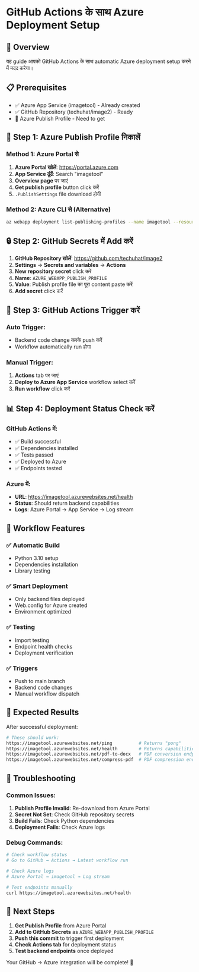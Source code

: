 # GitHub Actions के साथ Azure Deployment Setup

## 🎯 Overview
यह guide आपको GitHub Actions के साथ automatic Azure deployment setup करने में मदद करेगा।

## 📋 Prerequisites
- ✅ Azure App Service (imagetool) - Already created
- ✅ GitHub Repository (techuhat/image2) - Ready
- 🔄 Azure Publish Profile - Need to get

## 🔑 Step 1: Azure Publish Profile निकालें

### Method 1: Azure Portal से
1. **Azure Portal खोलें**: https://portal.azure.com
2. **App Service ढूंढें**: Search "imagetool"
3. **Overview page** पर जाएं
4. **Get publish profile** button click करें
5. `.PublishSettings` file download होगी

### Method 2: Azure CLI से (Alternative)
```bash
az webapp deployment list-publishing-profiles --name imagetool --resource-group imagetool_group --xml
```

## 🔒 Step 2: GitHub Secrets में Add करें

1. **GitHub Repository खोलें**: https://github.com/techuhat/image2
2. **Settings** → **Secrets and variables** → **Actions**
3. **New repository secret** click करें
4. **Name**: `AZURE_WEBAPP_PUBLISH_PROFILE`
5. **Value**: Publish profile file का पूरा content paste करें
6. **Add secret** click करें

## 🚀 Step 3: GitHub Actions Trigger करें

### Auto Trigger:
- Backend code change करके push करें
- Workflow automatically run होगा

### Manual Trigger:
1. **Actions** tab पर जाएं
2. **Deploy to Azure App Service** workflow select करें
3. **Run workflow** click करें

## 📊 Step 4: Deployment Status Check करें

### GitHub Actions में:
- ✅ Build successful
- ✅ Dependencies installed
- ✅ Tests passed
- ✅ Deployed to Azure
- ✅ Endpoints tested

### Azure में:
- **URL**: https://imagetool.azurewebsites.net/health
- **Status**: Should return backend capabilities
- **Logs**: Azure Portal → App Service → Log stream

## 🔧 Workflow Features

### ✅ **Automatic Build**
- Python 3.10 setup
- Dependencies installation
- Library testing

### ✅ **Smart Deployment**
- Only backend files deployed
- Web.config for Azure created
- Environment optimized

### ✅ **Testing**
- Import testing
- Endpoint health checks
- Deployment verification

### ✅ **Triggers**
- Push to main branch
- Backend code changes
- Manual workflow dispatch

## 🎯 Expected Results

After successful deployment:

```bash
# These should work:
https://imagetool.azurewebsites.net/ping          # Returns "pong"
https://imagetool.azurewebsites.net/health        # Returns capabilities
https://imagetool.azurewebsites.net/pdf-to-docx   # PDF conversion endpoint
https://imagetool.azurewebsites.net/compress-pdf  # PDF compression endpoint
```

## 🐛 Troubleshooting

### Common Issues:
1. **Publish Profile Invalid**: Re-download from Azure Portal
2. **Secret Not Set**: Check GitHub repository secrets
3. **Build Fails**: Check Python dependencies
4. **Deployment Fails**: Check Azure logs

### Debug Commands:
```bash
# Check workflow status
# Go to GitHub → Actions → Latest workflow run

# Check Azure logs
# Azure Portal → imagetool → Log stream

# Test endpoints manually
curl https://imagetool.azurewebsites.net/health
```

## 🎉 Next Steps

1. **Get Publish Profile** from Azure Portal
2. **Add to GitHub Secrets** as `AZURE_WEBAPP_PUBLISH_PROFILE`
3. **Push this commit** to trigger first deployment
4. **Check Actions tab** for deployment status
5. **Test backend endpoints** once deployed

Your GitHub → Azure integration will be complete! 🚀
